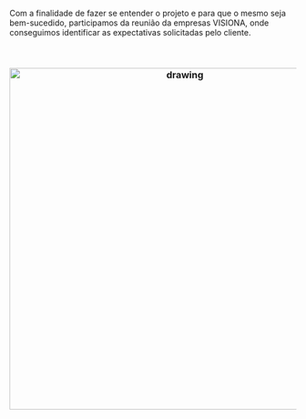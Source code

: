 Com a finalidade de fazer se entender o projeto e para que o mesmo seja bem-sucedido,
 participamos da reunião da empresas VISIONA, onde conseguimos identificar as expectativas solicitadas pelo cliente.

 <br/>

 <h3 align = "center">  <img src=""   alt="drawing" width =600 </h3>